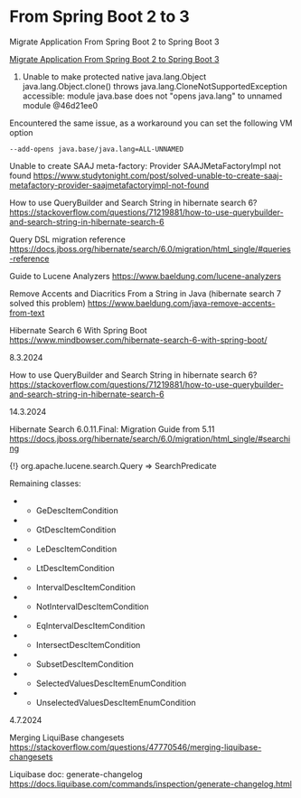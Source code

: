 # From Spring Boot 2 to 3
Migrate Application From Spring Boot 2 to Spring Boot 3

[Migrate Application From Spring Boot 2 to Spring Boot 3](https://www.baeldung.com/spring-boot-3-migration)

1. Unable to make protected native java.lang.Object java.lang.Object.clone() throws java.lang.CloneNotSupportedException accessible: module java.base does not "opens java.lang" to unnamed module @46d21ee0

Encountered the same issue, as a workaround you can set the following VM option
```
--add-opens java.base/java.lang=ALL-UNNAMED
```

Unable to create SAAJ meta-factory: Provider SAAJMetaFactoryImpl not found
https://www.studytonight.com/post/solved-unable-to-create-saaj-metafactory-provider-saajmetafactoryimpl-not-found

How to use QueryBuilder and Search String in hibernate search 6?
https://stackoverflow.com/questions/71219881/how-to-use-querybuilder-and-search-string-in-hibernate-search-6

Query DSL migration reference
https://docs.jboss.org/hibernate/search/6.0/migration/html_single/#queries-reference

Guide to Lucene Analyzers
https://www.baeldung.com/lucene-analyzers

Remove Accents and Diacritics From a String in Java (hibernate search 7 solved this problem)
https://www.baeldung.com/java-remove-accents-from-text

Hibernate Search 6 With Spring Boot
https://www.mindbowser.com/hibernate-search-6-with-spring-boot/

8.3.2024

How to use QueryBuilder and Search String in hibernate search 6?
https://stackoverflow.com/questions/71219881/how-to-use-querybuilder-and-search-string-in-hibernate-search-6

14.3.2024

Hibernate Search 6.0.11.Final: Migration Guide from 5.11
https://docs.jboss.org/hibernate/search/6.0/migration/html_single/#searching

{!} org.apache.lucene.search.Query ⇒ SearchPredicate

Remaining classes:
- * GeDescItemCondition
- * GtDescItemCondition
- * LeDescItemCondition
- * LtDescItemCondition
- * IntervalDescItemCondition
- * NotIntervalDescItemCondition
- * EqIntervalDescItemCondition
- * IntersectDescItemCondition
- * SubsetDescItemCondition
- * SelectedValuesDescItemEnumCondition
- * UnselectedValuesDescItemEnumCondition

4.7.2024

Merging LiquiBase changesets
https://stackoverflow.com/questions/47770546/merging-liquibase-changesets

Liquibase doc: generate-changelog
https://docs.liquibase.com/commands/inspection/generate-changelog.html